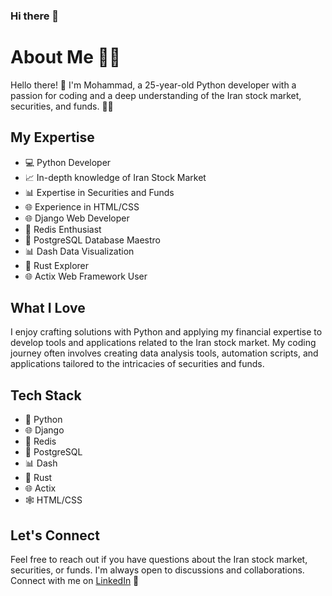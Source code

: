 ### Hi there 👋

# About Me 👨‍💻

Hello there! 👋 I'm Mohammad, a 25-year-old Python developer with a passion for coding and a deep understanding of the Iran stock market, securities, and funds. 🐍💼

## My Expertise

- 💻 Python Developer
- 📈 In-depth knowledge of Iran Stock Market
- 📊 Expertise in Securities and Funds
- 🌐 Experience in HTML/CSS
- 🌐 Django Web Developer
- 🔄 Redis Enthusiast
- 🐘 PostgreSQL Database Maestro
- 📊 Dash Data Visualization
- 🦀 Rust Explorer
- 🌐 Actix Web Framework User

## What I Love

I enjoy crafting solutions with Python and applying my financial expertise to develop tools and applications related to the Iran stock market. My coding journey often involves creating data analysis tools, automation scripts, and applications tailored to the intricacies of securities and funds.

## Tech Stack

- 🐍 Python
- 🌐 Django
- 🔄 Redis
- 🐘 PostgreSQL
- 📊 Dash
- 🦀 Rust
- 🌐 Actix
- 🕸 HTML/CSS

## Let's Connect

Feel free to reach out if you have questions about the Iran stock market, securities, or funds. I'm always open to discussions and collaborations. Connect with me on [LinkedIn](https://www.linkedin.com/in/mohammad-babaee-4551131b2/) 🚀

